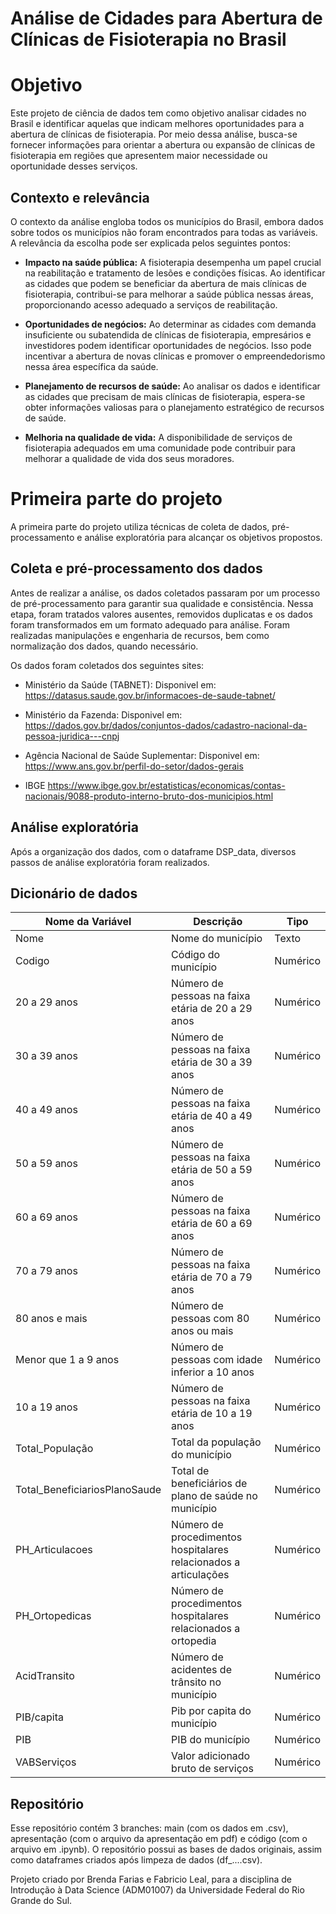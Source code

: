 # Análise de Cidades para Abertura de Clínicas de Fisioterapia no Brasil

# Objetivo
Este projeto de ciência de dados tem como objetivo analisar cidades no Brasil e identificar aquelas que indicam melhores oportunidades para a abertura de clínicas de fisioterapia. Por meio dessa análise, busca-se fornecer informações para orientar a abertura ou expansão de clínicas de fisioterapia em regiões que apresentem maior necessidade ou oportunidade desses serviços.

## Contexto e relevância
O contexto da análise engloba todos os municípios do Brasil, embora dados sobre todos os municípios não foram encontrados para todas as variáveis. A relevância da escolha pode ser explicada pelos seguintes pontos:

- **Impacto na saúde pública:** A fisioterapia desempenha um papel crucial na reabilitação e tratamento de lesões e condições físicas. Ao identificar as cidades que podem se beneficiar da abertura de mais clínicas de fisioterapia, contribui-se para melhorar a saúde pública nessas áreas, proporcionando acesso adequado a serviços de reabilitação.

- **Oportunidades de negócios:** Ao determinar as cidades com demanda insuficiente ou subatendida de clínicas de fisioterapia, empresários e investidores podem identificar oportunidades de negócios. Isso pode incentivar a abertura de novas clínicas e promover o empreendedorismo nessa área específica da saúde.

- **Planejamento de recursos de saúde:** Ao analisar os dados e identificar as cidades que precisam de mais clínicas de fisioterapia, espera-se obter informações valiosas para o planejamento estratégico de recursos de saúde. 

- **Melhoria na qualidade de vida:** A disponibilidade de serviços de fisioterapia adequados em uma comunidade pode contribuir para melhorar a qualidade de vida dos seus moradores. 

# Primeira parte do projeto

A primeira parte do projeto utiliza técnicas de coleta de dados, pré-processamento e análise exploratória para alcançar os objetivos propostos.

## Coleta e pré-processamento dos dados

Antes de realizar a análise, os dados coletados passaram por um processo de pré-processamento para garantir sua qualidade e consistência. Nessa etapa, foram tratados valores ausentes, removidos duplicatas e os dados foram transformados em um formato adequado para análise. Foram realizadas manipulações e engenharia de recursos, bem como normalização dos dados, quando necessário.

Os dados foram coletados dos seguintes sites:
* Ministério da Saúde (TABNET): 
Disponivel em: https://datasus.saude.gov.br/informacoes-de-saude-tabnet/

* Ministério da Fazenda: 
Disponivel em: https://dados.gov.br/dados/conjuntos-dados/cadastro-nacional-da-pessoa-juridica---cnpj 

* Agência Nacional de Saúde Suplementar: 
Disponivel em: https://www.ans.gov.br/perfil-do-setor/dados-gerais

* IBGE https://www.ibge.gov.br/estatisticas/economicas/contas-nacionais/9088-produto-interno-bruto-dos-municipios.html

## Análise exploratória

Após a organização dos dados, com o dataframe DSP_data, diversos passos de análise exploratória foram realizados.

## Dicionário de dados

| Nome da Variável        | Descrição                                                  | Tipo         |
|-------------------------|------------------------------------------------------------|--------------|
| Nome                    | Nome do município                                          | Texto        |
| Codigo                  | Código do município                                        | Numérico     |
| 20 a 29 anos            | Número de pessoas na faixa etária de 20 a 29 anos          | Numérico     |
| 30 a 39 anos            | Número de pessoas na faixa etária de 30 a 39 anos          | Numérico     |
| 40 a 49 anos            | Número de pessoas na faixa etária de 40 a 49 anos          | Numérico     |
| 50 a 59 anos            | Número de pessoas na faixa etária de 50 a 59 anos          | Numérico     |
| 60 a 69 anos            | Número de pessoas na faixa etária de 60 a 69 anos          | Numérico     |
| 70 a 79 anos            | Número de pessoas na faixa etária de 70 a 79 anos          | Numérico     |
| 80 anos e mais          | Número de pessoas com 80 anos ou mais                      | Numérico     |
| Menor que 1 a 9 anos    | Número de pessoas com idade inferior a 10 anos             | Numérico     |
| 10 a 19 anos            | Número de pessoas na faixa etária de 10 a 19 anos          | Numérico     |
| Total_População         | Total da população do município                            | Numérico     |
| Total_BeneficiariosPlanoSaude | Total de beneficiários de plano de saúde no município   | Numérico     |
| PH_Articulacoes | Número de procedimentos hospitalares relacionados a articulações | Numérico     |
| PH_Ortopedicas  | Número de procedimentos hospitalares relacionados a ortopedia | Numérico     |
| AcidTransito   | Número de acidentes de trânsito no município               | Numérico     |
| PIB/capita   | Pib por capita do município               | Numérico     |
| PIB   | PIB do município               | Numérico     |
| VABServiços   | Valor adicionado bruto de serviços               | Numérico     |



## Repositório

Esse repositório contém 3 branches: main (com os dados em .csv), apresentação (com o arquivo da apresentação em pdf) e código (com o arquivo em .ipynb). O repositório possui as bases de dados originais, assim como dataframes criados após limpeza de dados (df_....csv).

Projeto criado por Brenda Farias e Fabricio Leal, para a disciplina de Introdução à Data Science (ADM01007) da Universidade Federal do Rio Grande do Sul.
